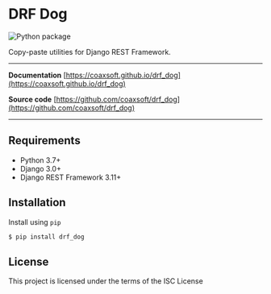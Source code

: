 # DRF Dog

![Python package](https://github.com/coaxsoft/drf_dog/workflows/Python%20package/badge.svg)

Copy-paste utilities for Django REST Framework.

---

**Documentation** [https://coaxsoft.github.io/drf_dog](https://coaxsoft.github.io/drf_dog)

**Source code** [https://github.com/coaxsoft/drf_dog](https://github.com/coaxsoft/drf_dog)

---

## Requirements

-  Python 3.7+
-  Django 3.0+
-  Django REST Framework 3.11+

## Installation

Install using ``pip``


```bash
$ pip install drf_dog
```

## License

This project is licensed under the terms of the ISC License